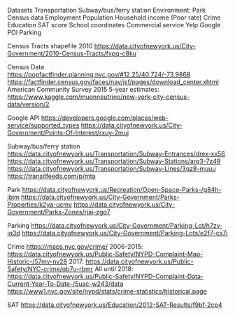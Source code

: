 Datasets
Transportation
Subway/bus/ferry station
Environment:
	Park
Census data
	Employment
	Population
	Household income (Poor rate)
	Crime
Education
	SAT score
	School coordinates
Commercial service
	Yelp
	Google POI
Parking

Census Tracts shapefile 2010 
https://data.cityofnewyork.us/City-Government/2010-Census-Tracts/fxpq-c8ku

Census Data
https://popfactfinder.planning.nyc.gov/#12.25/40.724/-73.9868
https://factfinder.census.gov/faces/nav/jsf/pages/download_center.xhtml
American Community Survey 2015 5-year estimates:
https://www.kaggle.com/muonneutrino/new-york-city-census-data/version/2

Google API
https://developers.google.com/places/web-service/supported_types
https://data.cityofnewyork.us/City-Government/Points-Of-Interest/rxuy-2muj

Subway/bus/ferry station
https://data.cityofnewyork.us/Transportation/Subway-Entrances/drex-xx56
https://data.cityofnewyork.us/Transportation/Subway-Stations/arq3-7z49
https://data.cityofnewyork.us/Transportation/Subway-Lines/3qz8-muuu
https://transitfeeds.com/p/mta

Park
https://data.cityofnewyork.us/Recreation/Open-Space-Parks-/g84h-jbjm
https://data.cityofnewyork.us/City-Government/Parks-Properties/k2ya-ucmv
https://data.cityofnewyork.us/City-Government/Parks-Zones/rjaj-zgq7

Parking
https://data.cityofnewyork.us/City-Government/Parking-Lot/h7zy-iq3d
https://data.cityofnewyork.us/City-Government/Parking-Lots/e2f7-cs7i

Crime
https://maps.nyc.gov/crime/
2006-2015: https://data.cityofnewyork.us/Public-Safety/NYPD-Complaint-Map-Historic-/57mv-nv28
2017: https://data.cityofnewyork.us/Public-Safety/NYC-crime/qb7u-rbmr
All until 2018: https://data.cityofnewyork.us/Public-Safety/NYPD-Complaint-Data-Current-Year-To-Date-/5uac-w243/data
https://www1.nyc.gov/site/nypd/stats/crime-statistics/historical.page

SAT
https://data.cityofnewyork.us/Education/2012-SAT-Results/f9bf-2cp4
